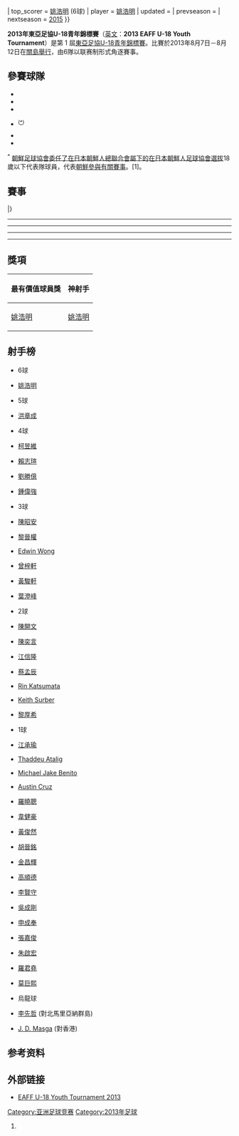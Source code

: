 | top_scorer =  [姚浩明](../Page/姚浩明.md "wikilink") (6球) | player =
[姚浩明](../Page/姚浩明.md "wikilink") | updated = | prevseason = |
nextseason =
[2015](https://zh.wikipedia.org/wiki/2015年東亞足協U-18青年錦標賽 "wikilink")
}}

**2013年東亞足協U-18青年錦標賽**（[英文](https://zh.wikipedia.org/wiki/英文 "wikilink")：**2013
EAFF U-18 Youth Tournament**）是第 1
屆[東亞足協U-18青年錦標賽](../Page/東亞足協U-18青年錦標賽.md "wikilink")。比賽於2013年8月7日－8月12日在[關島舉行](../Page/關島.md "wikilink")，由6隊以联赛制形式角逐賽事。

## 參賽球隊

  -
  -
  -
  - <sup>(**[^](https://zh.wikipedia.org/wiki/#^ "wikilink")**)</sup>

  -
  -

<div id="1">

<sup>**^**</sup>
[朝鮮足球協會委任了](https://zh.wikipedia.org/wiki/朝鮮足球協會 "wikilink")[在日本朝鮮人總聯合會屬下的](https://zh.wikipedia.org/wiki/在日本朝鮮人總聯合會 "wikilink")[在日本朝鮮人足球協會選拔](https://zh.wikipedia.org/wiki/在日本朝鮮人足球協會 "wikilink")18歲以下代表隊球員，代表[朝鮮參與有關賽事](https://zh.wikipedia.org/wiki/朝鮮 "wikilink")。\[1\]。

## 賽事

|}

-----

-----

-----

-----

## 獎項

<table>
<thead>
<tr class="header">
<th><p>最有價值球員獎</p></th>
<th><p>神射手</p></th>
</tr>
</thead>
<tbody>
<tr class="odd">
<td><p><a href="../Page/姚浩明.md" title="wikilink">姚浩明</a></p></td>
<td><p><a href="../Page/姚浩明.md" title="wikilink">姚浩明</a></p></td>
</tr>
</tbody>
</table>

## 射手榜

  - 6球

<!-- end list -->

  - [姚浩明](../Page/姚浩明.md "wikilink")

<!-- end list -->

  - 5球

<!-- end list -->

  - [洪章成](https://zh.wikipedia.org/wiki/洪章成 "wikilink")

<!-- end list -->

  - 4球

<!-- end list -->

  - [柯昱維](https://zh.wikipedia.org/wiki/柯昱維 "wikilink")

  - [賴志瑄](../Page/賴志瑄.md "wikilink")

<!-- end list -->

  - [劉勝億](https://zh.wikipedia.org/wiki/劉勝億 "wikilink")

  - [鍾偉強](../Page/鍾偉強_\(足球運動員\).md "wikilink")

<!-- end list -->

  - 3球

<!-- end list -->

  - [陳昭安](../Page/陳昭安.md "wikilink")

  - [黎晉權](https://zh.wikipedia.org/wiki/黎晉權 "wikilink")

<!-- end list -->

  - [Edwin
    Wong](https://zh.wikipedia.org/wiki/Edwin_Wong_Tsun_Yue "wikilink")

  - [曾梓軒](https://zh.wikipedia.org/wiki/曾梓軒 "wikilink")

<!-- end list -->

  - [黃駿軒](../Page/黃駿軒.md "wikilink")

  - [葉澄峰](https://zh.wikipedia.org/wiki/葉澄峰 "wikilink")

<!-- end list -->

  - 2球

<!-- end list -->

  - [陳開文](https://zh.wikipedia.org/wiki/陳開文 "wikilink")

  - [陳奕言](https://zh.wikipedia.org/wiki/陳奕言 "wikilink")

  - [江信隆](https://zh.wikipedia.org/wiki/江信隆 "wikilink")

<!-- end list -->

  - [蔡孟辰](https://zh.wikipedia.org/wiki/蔡孟辰 "wikilink")

  - [Rin
    Katsumata](https://zh.wikipedia.org/wiki/Rin_Katsumata "wikilink")

  - [Keith
    Surber](https://zh.wikipedia.org/wiki/Keith_Thomas_Surber "wikilink")

<!-- end list -->

  - [黎厚希](../Page/黎厚希.md "wikilink")

<!-- end list -->

  - 1球

<!-- end list -->

  - [江承瑜](https://zh.wikipedia.org/wiki/江承瑜 "wikilink")

  - [Thaddeu
    Atalig](https://zh.wikipedia.org/wiki/Thaddeus_"T.J."_Atalig "wikilink")

  - [Michael Jake
    Benito](https://zh.wikipedia.org/wiki/Michael_Jake_Calvo_Benito "wikilink")

  - [Austin
    Cruz](https://zh.wikipedia.org/wiki/Austin_Joshua_Cruz "wikilink")

  - [羅曉聰](../Page/羅曉聰.md "wikilink")

  - [韋健豪](../Page/韋健豪.md "wikilink")

<!-- end list -->

  - [黃俊然](https://zh.wikipedia.org/wiki/黃俊然 "wikilink")

  - [胡晉銘](../Page/胡晉銘.md "wikilink")

  - [金昌輝](https://zh.wikipedia.org/wiki/金昌輝 "wikilink")

  - [高順德](https://zh.wikipedia.org/wiki/高順德 "wikilink")

  - [李賢守](https://zh.wikipedia.org/wiki/李賢守 "wikilink")

  - [吳成剛](https://zh.wikipedia.org/wiki/吳成剛 "wikilink")

<!-- end list -->

  - [申成奉](https://zh.wikipedia.org/wiki/申成奉 "wikilink")

  - [張嘉俊](https://zh.wikipedia.org/wiki/張嘉俊 "wikilink")

  - [朱啟宏](https://zh.wikipedia.org/wiki/朱啟宏 "wikilink")

  - [羅君堯](https://zh.wikipedia.org/wiki/羅君堯 "wikilink")

  - [莫巨熙](https://zh.wikipedia.org/wiki/莫巨熙 "wikilink")

<!-- end list -->

  - 烏龍球

<!-- end list -->

  - [李先哲](https://zh.wikipedia.org/wiki/李先哲 "wikilink") (對北馬里亞納群島)

  - [J. D.
    Masga](https://zh.wikipedia.org/wiki/J._D._Malit_Masga "wikilink")
    (對香港)

## 参考资料

## 外部链接

  - [EAFF U-18 Youth
    Tournament 2013](http://www.eaff.com/competitions/2013u18/index.html)

[Category:亚洲足球竞赛](https://zh.wikipedia.org/wiki/Category:亚洲足球竞赛 "wikilink")
[Category:2013年足球](https://zh.wikipedia.org/wiki/Category:2013年足球 "wikilink")

1.